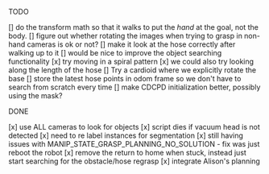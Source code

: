 TODO

[] do the transform math so that it walks to put the _hand_ at the goal, not the body.
[] figure out whether rotating the images when trying to grasp in non-hand cameras is ok or not?
[] make it look at the hose correctly after walking up to it
[] would be nice to improve the object searching functionality
    [x] try moving in a spiral pattern
    [x] we could also try looking along the length of the hose
    [] Try a cardioid where we explicitly rotate the base
[] store the latest hose points in odom frame so we don't have to search from scratch every time
[] make CDCPD initialization better, possibly using the mask?

DONE

[x] use ALL cameras to look for objects
[x] script dies if vacuum head is not detected
[x] need to re label instances for segmentation
[x] still having issues with MANIP_STATE_GRASP_PLANNING_NO_SOLUTION
    - fix was just reboot the robot
[x] remove the return to home when stuck, instead just start searching for the obstacle/hose regrasp
[x] integrate Alison's planning

